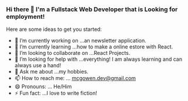 ### Hi there 👋 I'm a Fullstack Web Developer that is Looking for employment!


Here are some ideas to get you started:

- 🔭 I’m currently working on ...an newsletter application.
- 🌱 I’m currently learning ...how to make a online estore with React.
- 👯 I’m looking to collaborate on ...React Projects.
- 🤔 I’m looking for help with ...everything! I am always learning and can always use a hand!
- 💬 Ask me about ...my hobbies.
- 📫 How to reach me: ... mcgowen.dev@gmail.com
- 😄 Pronouns: ... He/Him
- ⚡ Fun fact: ...I love to write fiction!

